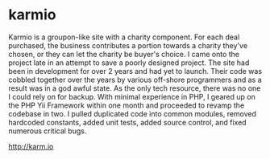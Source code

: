karmio
======

Karmio is a groupon-like site with a charity component. For each deal purchased, the business contributes a portion towards a charity they've chosen, or they can let the charity be buyer's choice. I came onto the project late in an attempt to save a poorly designed project. The site had been in development for over 2 years and had yet to launch. Their code was cobbled together over the years by various off-shore programmers and as a result was in a god awful state. As the only tech resource, there was no one I could rely on for backup. With minimal experience in PHP, I geared up on the PHP Yii Framework within one month and proceeded to revamp the codebase in two. I pulled duplicated code into common modules, removed hardcoded constants, added unit tests, added source control, and fixed numerous critical bugs. 

<a href="http://karm.io/">http://karm.io</a>